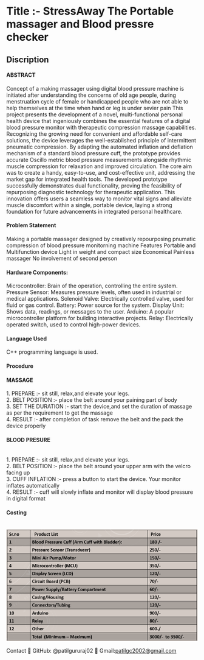 <h1>Title :- StressAway The Portable massager and Blood pressre checker</h1>
<h2>Discription</h2>
<h4>ABSTRACT</h4>

Concept of a making massager using digital blood pressure machine is initiated after understanding the concerns of old age people, during menstruation cycle of female or handicapped people who are not able to help themselves at the time when hand or leg is under sevier pain This project presents the development of a novel, multi-functional personal health device that ingeniously combines the essential features of a digital blood pressure monitor with therapeutic compression massage capabilities. Recognizing the growing need for convenient and affordable self-care solutions, the device leverages the well-established principle of intermittent pneumatic compression. By adapting the automated inflation and deflation mechanism of a standard blood pressure cuff, the prototype provides accurate Oscillo metric blood pressure measurements alongside rhythmic muscle compression for relaxation and improved circulation. The core aim was to create a handy, easy-to-use, and cost-effective unit, addressing the market gap for integrated health tools. The developed prototype successfully demonstrates dual functionality, proving the feasibility of repurposing diagnostic technology for therapeutic application. This innovation offers users a seamless way to monitor vital signs and alleviate muscle discomfort within a single, portable device, laying a strong foundation for future advancements in integrated personal healthcare.

<h4>Problem Statement</h4>

Making a portable massager designed by creatively repourposing pnumatic compression of blood pressure monitorning machine
Features
Portable and Multifunction device
Light in weight and compact size
Economical
Painless massager
No involvement of second person


<h4>Hardware Components:</h4>
Microcontroller: Brain of the operation, controlling the entire system.
Pressure Sensor: Measures pressure levels, often used in industrial or medical applications.
Solenoid Valve: Electrically controlled valve, used for fluid or gas control.
Battery: Power source for the system.
Display Unit: Shows data, readings, or messages to the user.
Arduino: A popular microcontroller platform for building interactive projects.
Relay: Electrically operated switch, used to control high-power devices.


<h4>Language Used</h4>

 C++ programming language is used.


<h4>Procedure</h4> 

<h4>MASSAGE</h4>
1. PREPARE :- sit still, relax,and elevate your legs.<br>
2. ⁠BELT POSITION :- place the belt around your paining part of body <br>
3. ⁠SET THE DURATION :- start the device,and set the duration of massage as per the requirement to get the massage <br>
4. ⁠RESULT :- after completion of task remove the belt and the pack the device properly <br>
                                                              

<h4>⁠BLOOD PRESURE </h4><br>
1. PREPARE :- sit still, relax,and elevate your legs.<br>
2. ⁠BELT POSITION :- place the belt around your upper arm with the velcro facing up <br>
3. ⁠CUFF INFLATION :- press a button to start the device. Your monitor inflates automatically <br>
4. ⁠RESULT :- cuff will slowly inflate and monitor will display blood pressure in digital format


<h4>Costing</h4>
<br>
<img src="Costing.png"/>


Contact
📧 GitHub: @patilgururaj02
📧 Gmail:patilgc2002@gmail.com
